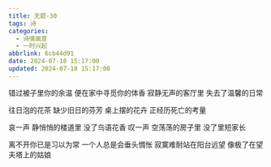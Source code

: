 ```yaml
---
title: 无题-30
tags: 诗
categories:
  - 诗情画意
  - 一时兴起
abbrlink: 6cb44d91
date: 2024-07-18 15:17:00
updated: 2024-07-18 15:17:00
---
```


错过被子里你的余温
便在家中寻觅你的体香
寂静无声的客厅里
失去了温馨的日常

往日泡的花茶
缺少旧日的芬芳
桌上摆的花卉
正经历死亡的考量

哀一声
静悄悄的楼道里
没了鸟语花香
叹一声
空荡荡的房子里
没了里短家长

离不开你已是习以为常
一个人总是会垂头惆怅
寂寞难耐站在阳台远望
像极了在望夫塔上的姑娘